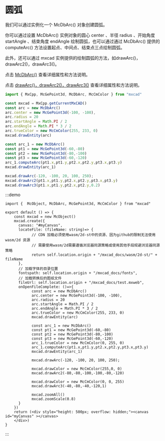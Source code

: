 # 圆弧

我们可以通过实例化一个 McDbArc() 对象创建圆弧。

你可以通过设置 McDbArc() 实例对象的圆心 center 、半径 radius 、开始角度 startAngle 、结束角度 endAngle 绘制圆弧，也可以通过通过 McDbArc() 提供的 computeArc() 方法设置起点、中间点、结束点三点绘制圆弧。

此外，还可以通过 mxcad 实例提供的绘制圆弧的方法，如drawArc()，drawArc2()，drawArc3()。

点击 [McDbArc()](../../api/classes/2d.McDbArc.md)  查看详细属性和方法说明。

点击 [drawArc()，drawArc2()，drawArc3()](../../api/classes/2d.McObject.md#drawarc) 查看详细属性和方法说明。

```ts
import { MxCpp, McGePoint3d, McDbArc, McCmColor } from "mxcad"

const mxcad = MxCpp.getCurrentMxCAD()
const arc = new McDbArc()
arc.center = new McGePoint3d(-100, -100),
arc.radius = 20
arc.startAngle = Math.PI / 2
arc.endAngle = Math.PI * 3 / 2
arc.trueColor = new McCmColor(255, 233, 0)
mxcad.drawEntity(arc)

const arc_1 = new McDbArc()
const pt1 = new McGePoint3d(-60,-80)
const pt2 = new McGePoint3d(-80,-100)
const pt3 = new McGePoint3d(-60,-120)
arc_1.computeArc(pt1.x,pt1.y,pt2.x,pt2.y,pt3.x,pt3.y)
mxcad.drawEntity(arc_1)

mxcad.drawArc(-120, -100, 20, 100, 250);
mxcad.drawArc2(pt1.x,pt1.y,pt2.x,pt2.y,pt3.x,pt3.y)
mxcad.drawArc3(pt1.x,pt1.y,pt2.x,pt2.y,0.2)
```
:::demo
```tsx
import {  McObject, McDbArc, McGePoint3d, McCmColor } from "mxcad"

export default () => {
    const mxcad = new McObject()
    mxcad.create({
      canvas: "#myCanvas",
      locateFile: (fileName: string)=> {
            // CDN 加载必须使用wasm/2d-st中的资源、因为github的限制无法使用wasm/2d 资源
            // 需要使用wasm/2d需要遵循浏览器同源策略或使用其他手段规避浏览器同源策略
            return self.location.origin + "/mxcad_docs/wasm/2d-st/" + fileName
      },
      // 加载字体的目录位置
      fontspath: self.location.origin + "/mxcad_docs/fonts",
      // 加载转换后的图纸文件
      fileUrl: self.location.origin + "/mxcad_docs/test.mxweb",
      onOpenFileComplete: ()=>{
            const arc = new McDbArc()
            arc.center = new McGePoint3d(-100, -100),
            arc.radius = 20
            arc.startAngle = Math.PI / 2
            arc.endAngle = Math.PI * 3 / 2
            arc.trueColor = new McCmColor(255, 233, 0)
            mxcad.drawEntity(arc)

            const arc_1 = new McDbArc()
            const pt1 = new McGePoint3d(-60,-80)
            const pt2 = new McGePoint3d(-80,-100)
            const pt3 = new McGePoint3d(-60,-120)
            arc_1.trueColor = new McCmColor(0, 255, 0)
            arc_1.computeArc(pt1.x,pt1.y,pt2.x,pt2.y,pt3.x,pt3.y)
            mxcad.drawEntity(arc_1)

            mxcad.drawArc(-120, -100, 20, 100, 250);

            mxcad.drawColor = new McCmColor(255,0, 0)
            mxcad.drawArc2(-80,-80,-100,-100,-80,-120)

            mxcad.drawColor = new McCmColor(0, 0, 255)
            mxcad.drawArc3(-40,-80,-40,-120,1)

            mxcad.zoomAll()
            mxcad.zoomScale(0.8)
      }
    })
    return (<div style="height: 500px; overflow: hidden;"><canvas id="myCanvas" ></canvas>
    </div>)
}
```
:::
